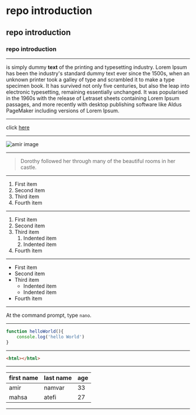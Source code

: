# repo introduction
## repo introduction
### repo introduction
---
is simply dummy **text** of the printing and typesetting industry. Lorem Ipsum has been the industry's standard dummy text ever since the 1500s, when an unknown printer took a galley of type and scrambled it to make a type specimen book. It has survived not only five centuries, but also the leap into electronic typesetting, remaining essentially unchanged. It was popularised in the 1960s with the release of Letraset sheets containing Lorem Ipsum passages, and more recently with desktop publishing software like Aldus PageMaker including versions of Lorem Ipsum.

---
click [here](https://star-som.github.io/profile-card/)

---
![amir image](https://artist99.cdn107.com/31e/31ea500946fcdea052b404da82e53ab2_lg.jpg)

---
> Dorothy followed her through many of the beautiful rooms in her castle.
---
1. First item
2. Second item
3. Third item
4. Fourth item
---
1. First item
2. Second item
3. Third item
    1. Indented item
    2. Indented item
4. Fourth item
---
- First item
- Second item
- Third item
    - Indented item
    - Indented item
- Fourth item
---
At the command prompt, type `nano`.

---

```javascript
function helloWorld(){
    console.log('hello World')
}
```

---

```html
<html></html>
```
---


|  first name | last name  |  age  |
| ----------- | ---------- |------ |
| amir        | namvar     |  33   |
| mahsa       | atefi      |  27   |

---